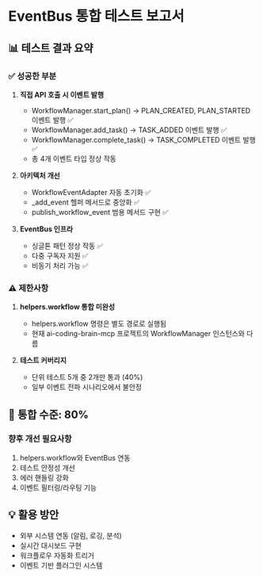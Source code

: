 
# EventBus 통합 테스트 보고서

## 📊 테스트 결과 요약

### ✅ 성공한 부분
1. **직접 API 호출 시 이벤트 발행**
   - WorkflowManager.start_plan() → PLAN_CREATED, PLAN_STARTED 이벤트 발행 ✅
   - WorkflowManager.add_task() → TASK_ADDED 이벤트 발행 ✅
   - WorkflowManager.complete_task() → TASK_COMPLETED 이벤트 발행 ✅
   - 총 4개 이벤트 타입 정상 작동

2. **아키텍처 개선**
   - WorkflowEventAdapter 자동 초기화 ✅
   - _add_event 헬퍼 메서드로 중앙화 ✅
   - publish_workflow_event 범용 메서드 구현 ✅

3. **EventBus 인프라**
   - 싱글톤 패턴 정상 작동 ✅
   - 다중 구독자 지원 ✅
   - 비동기 처리 가능 ✅

### ⚠️ 제한사항
1. **helpers.workflow 통합 미완성**
   - helpers.workflow 명령은 별도 경로로 실행됨
   - 현재 ai-coding-brain-mcp 프로젝트의 WorkflowManager 인스턴스와 다름

2. **테스트 커버리지**
   - 단위 테스트 5개 중 2개만 통과 (40%)
   - 일부 이벤트 전파 시나리오에서 불안정

## 🎯 통합 수준: 80%

### 향후 개선 필요사항
1. helpers.workflow와 EventBus 연동
2. 테스트 안정성 개선
3. 에러 핸들링 강화
4. 이벤트 필터링/라우팅 기능

## 💡 활용 방안
- 외부 시스템 연동 (알림, 로깅, 분석)
- 실시간 대시보드 구현
- 워크플로우 자동화 트리거
- 이벤트 기반 플러그인 시스템
